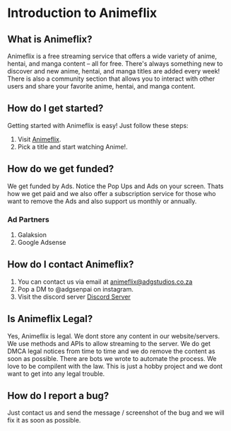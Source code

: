# Introduction to Animeflix

## What is Animeflix?
Animeflix is a free streaming service that offers a wide variety of anime, hentai, and manga content – all for free. There's always something new to discover and new anime, hentai, and manga titles are added every week! There is also a community section that allows you to interact with other users and share your favorite anime, hentai, and manga content.

## How do I get started?
Getting started with Animeflix is easy! Just follow these steps:
1. Visit [Animeflix](https://anime.adgstudios.co.za).
2. Pick a title and start watching Anime!.

## How do we get funded?
We get funded by Ads. Notice the Pop Ups and Ads on your screen. Thats how we get paid and we also offer a subscription service for those who want to remove the Ads and also support us monthly or annually.

### Ad Partners
1. Galaksion 
2. Google Adsense

## How do I contact Animeflix?
1. You can contact us via email at [animeflix@adgstudios.co.za](mailto:animeflix@adgstudios.co.za)
2. Pop a DM to @adgsenpai on instagram.
3. Visit the discord server [Discord Server](https://discord.gg/ea62mGdHha)

## Is Animeflix Legal?
Yes, Animeflix is legal. We dont store any content in our website/servers. We use methods and APIs to allow streaming to the server.
We do get DMCA legal notices from time to time and we do remove the content as soon as possible.
There are bots we wrote to automate the process. We love to be compilent with the law. This is just a hobby project and we dont want to get into any legal trouble.

## How do I report a bug?
Just contact us and send the message / screenshot of the bug and we will fix it as soon as possible.



 